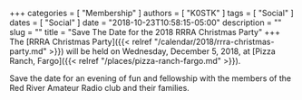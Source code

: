 +++
categories = [ "Membership" ]
authors = [ "K0STK" ]
tags = [ "Social" ]
dates = [ "Social" ]
date = "2018-10-23T10:58:15-05:00"
description = ""
slug = ""
title = "Save The Date for the 2018 RRRA Christmas Party"
+++
The
[RRRA Christmas Party]({{< relref "/calendar/2018/rrra-christmas-party.md" >}})
will be held on Wednesday, December 5, 2018, at
[Pizza Ranch, Fargo]({{< relref "/places/pizza-ranch-fargo.md" >}}).

Save the date for an evening of fun and fellowship with the members of the Red
River Amateur Radio club and their families.
<!--more-->
